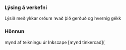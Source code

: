 ### Lýsing á verkefni
Lýsið með ykkar orðum hvað þið gerðuð og hvernig gékk
### Hönnun
mynd af teikningu úr Inkscape
[mynd tinkercad](
